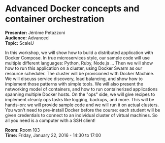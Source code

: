 # Advanced Docker concepts and container orchestration

**Presenter:** Jérôme Petazzoni<br />
**Audience:** Advanced<br />
**Topic:** ScaleU<br />

In this workshop, we will show how to build a distributed application with Docker Compose. In true microservices style, our sample code will use multiple different languages: Python, Ruby, Node.js ... Then we will show how to run this application on a cluster, using Docker Swarm as our resource scheduler. The cluster will be provisioned with Docker Machine. We will discuss service discovery, load balancing, and show how to implement those patterns with simple tools. We will also present the networking model of containers, and how to run containerized applications spanning multiple Docker hosts. On the "ops" side, we will give recipes to implement cleanly ops tasks like logging, backups, and more. This will be hands-on: we will provide sample code and we will run it on actual clusters. You won't need to pre-install Docker before the course: each student will be given credentials to connect to an individual cluster of virtual machines. So all you need is a computer with a SSH client!

**Room:** Room 103<br />
**Time:** Friday, January 22, 2016 - 14:30 to 17:00
